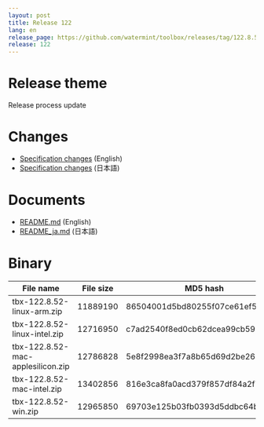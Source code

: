 ```yaml
---
layout: post
title: Release 122
lang: en
release_page: https://github.com/watermint/toolbox/releases/tag/122.8.52
release: 122
---
```


# Release theme

Release process update

# Changes

* [Specification changes](https://github.com/watermint/toolbox/blob/122.8.52/docs/releases/changes122.md) (English)
* [Specification changes](https://github.com/watermint/toolbox/blob/122.8.52/docs/releases/changes122.md) (日本語)

# Documents

* [README.md](https://github.com/watermint/toolbox/blob/122.8.52/README.md) (English)
* [README_ja.md](https://github.com/watermint/toolbox/blob/122.8.52/README_ja.md) (日本語)

# Binary

| File name                         | File size | MD5 hash                         | SHA256 hash                                                      |
|-----------------------------------|-----------|----------------------------------|------------------------------------------------------------------|
| tbx-122.8.52-linux-arm.zip        | 11889190  | 86504001d5bd80255f07ce61ef51d719 | 759c4b3e86c06ce0615effac7589f13c3bc557b70244db5b119c3cb097a36f09 |
| tbx-122.8.52-linux-intel.zip      | 12716950  | c7ad2540f8ed0cb62dcea99cb595d0e4 | 01a11cdb73cd4ab0f7ef93baabcfd4ae43c4883aa00a52d6dc2433e7758b38fa |
| tbx-122.8.52-mac-applesilicon.zip | 12786828  | 5e8f2998ea3f7a8b65d69d2be26048cf | cb2f55dcc054481c5ca5481f34cbd4323a30ca2a0f6470b2c84085fe6412beb5 |
| tbx-122.8.52-mac-intel.zip        | 13402856  | 816e3ca8fa0acd379f857df84a2f71ff | dfb473a59e74834938f54404614ee6eece93f5dd94c3e43ecaf6d24e8291e4e7 |
| tbx-122.8.52-win.zip              | 12965850  | 69703e125b03fb0393d5ddbc64b0e6a6 | 9e8cd466f3a6ea5be926f4a5a516f5f1df4d5da4cc471feead336b349527548c |


